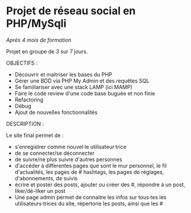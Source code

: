 # Projet de réseau social en PHP/MySqli

*Après 4 mois de formation*

Projet en groupe de 3 sur 7 jours.

OBJECTIFS :

- Découvrir et maitriser les bases du PHP
- Gérer une BDD via PHP My Admin et des requêtes SQL
- Se familiariser avec une stack LAMP (ici MAMP)
- Faire le code review d'une code base buguée et non finie
- Refactoring
- Débug
- Ajout de nouvelles fonctionnalités

DESCRIPTION :

Le site final permet de :
- s'enregistrer comme nouvel·le utilisateur·trice
- de se connecter/se déconnecter
- de suivre/ne plus suivre d'autres personnes
- d'accéder à differentes pages que sont le mur personnel, le fil d'actualités, les pages de # hashtags, les pages de réglages, d'abonnements, de suivis
- écrire et poster des posts, ajouter ou créer des #, répondre à un post, liker/dé-liker un post
- Une page admin permet de connaitre les infos sur tous·tes les utilisateurs·trices du site, répertorie les posts, ainsi que les #
